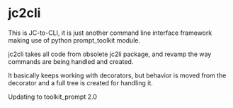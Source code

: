 jc2cli
======

This is JC-to-CLI, it is just another command line interface framework making
use of python prompt_toolkit module.

jc2cli takes all code from obsolete jc2li package, and revamp the way commands
are being handled and created.

It basically keeps working with decorators, but behavior is moved from the
decorator and a full tree is created for handling it.

Updating to toolkit_prompt 2.0

